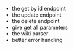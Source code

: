 - the get by id endpoint
- the update endpoint
- the delete endpoint
- give get all parameters
- the wiki parser
- better error handling
